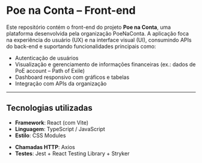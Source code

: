 # Poe na Conta – Front-end

Este repositório contém o front-end do projeto **Poe na Conta**, uma plataforma desenvolvida pela organização PoeNaConta. A aplicação foca na experiência do usuário (UX) e na interface visual (UI), consumindo APIs do back-end e suportando funcionalidades principais como:

- Autenticação de usuários
- Visualização e gerenciamento de informações financeiras (ex.: dados de PoE account – Path of Exile)
- Dashboard responsivo com gráficos e tabelas
- Integração com APIs da organização

---

## Tecnologias utilizadas

- **Framework**: React (com Vite)
- **Linguagem**: TypeScript / JavaScript
- **Estilo**: CSS Modules
<!--Gerenciador de Estados:-->
- **Chamadas HTTP**: Axios
- **Testes**: Jest + React Testing Library + Stryker
